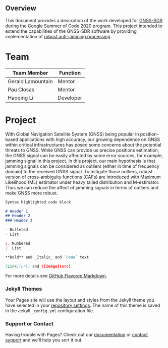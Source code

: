 ## Overview
This document provides a descrption of the work developed for [GNSS-SDR](https://gnss-sdr.org/) during the Google Summer of Code 2020 program. This project intended to extend the capabilities of the GNSS-SDR software by providing implementation of [robust anti-jamming processing](https://github.com/HaoqingLi/gnss-sdr).

# Team
Team Member | Function
------------ | -------------
Gerald Lamountain | Mentor
Pau Closas | Mentor
Haoqing Li | Developer

# Project
With Global Navigation Satellite System (GNSS) being popular in position-based applications with high accuracy, our growing dependence on GNSS within critical infrastructures has posed some concerns about the potential threats to GNSS. While GNSS can provide us precise positions estimation, the GNSS signal can be easily affected by some error sources, for example, jamming signal in this project. In this project, our main hypothesis is that jamming signals can be considered as outliers (either in time of frequency domain) to the received GNSS signal. To mitigate those outliers, robust version of cross-ambiguity functions (CAFs) are introduced with Maximum Likelihood (ML) estimator under heavy tailed distribution and M-estimator. Thus we can reduce the affect of jamming signals in terms of outliers and make GNSS more robust.

```markdown
Syntax highlighted code block

# Header 1
## Header 2
### Header 3

- Bulleted
- List

1. Numbered
2. List

**Bold** and _Italic_ and `Code` text

[Link](url) and ![Image](src)
```

For more details see [GitHub Flavored Markdown](https://guides.github.com/features/mastering-markdown/).

### Jekyll Themes

Your Pages site will use the layout and styles from the Jekyll theme you have selected in your [repository settings](https://github.com/HaoqingLi/GSOC_2020/settings). The name of this theme is saved in the Jekyll `_config.yml` configuration file.

### Support or Contact

Having trouble with Pages? Check out our [documentation](https://docs.github.com/categories/github-pages-basics/) or [contact support](https://github.com/contact) and we’ll help you sort it out.
